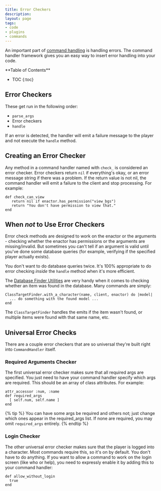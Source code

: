 ```yaml
---
title: Error Checkers
description:
layout: page
tags: 
- code
- plugins
- commands
---
```


An important part of [command handling](/tutorials/code/commands.html) is handling errors.  The command handler framework gives you an easy way to insert error handling into your code.

<div id="inline_toc" markdown="1">
**Table of Contents**

* TOC
{:toc}
</div>

## Error Checkers

These get run in the following order:

* `parse_args`
* Error checkers
* `handle`

If an error is detected, the handler will emit a failure message to the player and not execute the `handle` method.  

## Creating an Error Checker

Any method in a command handler named with `check_` is considered an error checker.   Error checkers return `nil` if everything's okay, or an error message string if there was a problem.   If the return value is not nil, the command handler will emit a failure to the client and stop processing.  For example:

    def check_can_view
       return nil if enactor.has_permission("view_bgs")
       return "You don't have permission to view that."
    end

## When *not* to Use Error Checkers

Error check methods are designed to work on the enactor or the arguments - checking whether the enactor has permissions or the arguments are missing/invalid.   But sometimes you can't tell if an argument is valid until you've done some database queries (for example, verifying if the specified player actually exists).

You don't want to do database queries twice.  It's 100% appropriate to do error checking _inside_ the `handle` method when it's more efficient.  

The [Database Finder Utilities](/tutorials/code/database.html) are very handy when it comes to checking whether an item was found in the database.  Many commands are simply:

    ClassTargetFinder.with_a_character(name, client, enactor) do |model|
      ... do something with the found model ...
    end

The `ClassTargetFinder` handles the emits if the item wasn't found, or multiple items were found with that same name, etc.

## Universal Error Checks

There are a couple error checkers that are so universal they're built right into `CommandHandler` itself.

### Required Arguments Checker

The first universal error checker makes sure that all required args are specified.  You just need to have your command handler specify which args are required.  This should be an array of class attributes.  For example:

    attr_accessor :num, :name
    def required_args
      [ self.num, self.name ]
    end

{% tip %} 
You can have some args be required and others not; just change which ones appear in the required_args list.  If none are required, you may omit  <code>required_args</code>  entirely.
{% endtip %}

### Login Checker

The other universal error checker makes sure that the player is logged into a character.  Most commands require this, so it's on by default.  You don't have to do anything.  If you want to allow a command to work on the login screen (like who or help), you need to expressly enable it by adding this to your command handler:

    def allow_without_login
      true
    end
